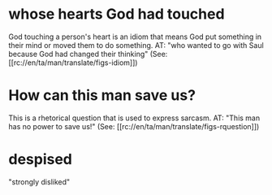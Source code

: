 # whose hearts God had touched

God touching a person's heart is an idiom that means God put something in their mind or moved them to do something. AT: "who wanted to go with Saul because God had changed their thinking" (See: [[rc://en/ta/man/translate/figs-idiom]])

# How can this man save us?

This is a rhetorical question that is used to express sarcasm. AT: "This man has no power to save us!" (See: [[rc://en/ta/man/translate/figs-rquestion]])

# despised

"strongly disliked"